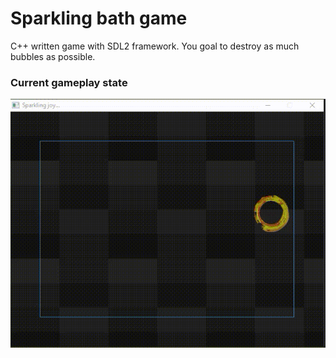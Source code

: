 # Sparkling bath game

C++ written game with SDL2 framework. You goal to destroy as much bubbles as possible.

### Current gameplay state

![plot](./markdown_gifs/SparklingJoy.gif)
